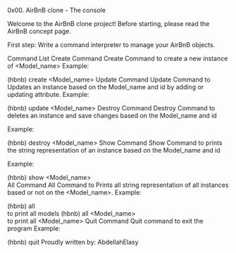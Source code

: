 0x00. AirBnB clone - The console



Welcome to the AirBnB clone project!
Before starting, please read the AirBnB concept page.

First step: Write a command interpreter to manage your AirBnB objects.

Command List
Create Command
Create Command to create a new instance of <Model_name> Example:

(hbnb) create <Model_name>
Update Command
Update Command to Updates an instance based on the Model_name and id by adding or updating attribute. Example:

(hbnb) update <Model_name> <id> <attribute name> <value>
Destroy Command
Destroy Command to deletes an instance and save changes based on the Model_name and id

Example:

(hbnb) destroy <Model_name> <id>
Show Command
Show Command to prints the string representation of an instance based on the Model_name and id

Example:

(hbnb) show <Model_name> <id>       
All Command
All Command to Prints all string representation of all instances based or not on the <Model_name>. Example:

(hbnb) all                
    to print all models
(hbnb) all <Model_name>                
    to print all <Model_name> 
Quit Command
Quit command to exit the program Example:

(hbnb) quit
Proudly written by:
AbdellahElasy
